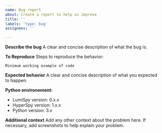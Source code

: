 ```yaml
---
name: Bug report
about: Create a report to help us improve
title: ''
labels: 'type: bug'
assignees: ''

---
```


**Describe the bug**
A clear and concise description of what the bug is.

**To Reproduce**
Steps to reproduce the behavior:
```
Minimum working example of code
```

**Expected behavior**
A clear and concise description of what you expected to happen.

**Python environement:**
 - LumiSpy version: 0.x.x
 - HyperSpy version: 1.x.x
 - Python version: 3.x

**Additional context**
Add any other context about the problem here. If necessary, add screenshots to help explain your problem.
